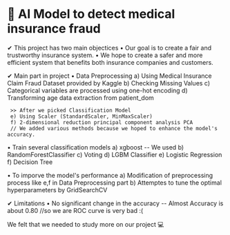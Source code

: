 #  📌 AI Model to detect medical insurance fraud
<Experience solving problems by training multiple classification models>

✔ This project has two main objectices
  • Our goal is to create a fair and trustworthy insurance system.
  • We hope to create a safer and more efficient system that benefits both insurance companies and            customers.
 
✔ Main part in project
  • Data Preprocessing
     a) Using Medical Insurance Claim Fraud Dataset provided by Kaggle
     b) Checking Missing Values
     c) Categorical variables are processed using one-hot encoding
     d) Transforming age data extraction from patient_dom

     ≻≻ After we picked Classification Model 
     e) Using Scaler (StandardScaler, MinMaxScaler)
     f) 2-dimensional reduction principal component analysis PCA
     // We added various methods because we hoped to enhance the model's accuracy.
     
  • Train several classification models
     a) xgboost -- We used 
     b) RandomForestClassifier
     c) Voting
     d) LGBM Classifier
     e) Logistic Regression 
     f) Decision Tree
       
  • To imporve the model's performance
     a) Modification of preprocessing process like e,f in Data Preprocessing part
     b) Attemptes to tune the optimal hyperparameters by GridSearchCV

✔ Limitations
  • No significant change in the accuracy -- Almost Accuracy is about 0.80 //so we are ROC curve is very bad :( 

We felt that we needed to study more on our project 💻
  
  

  
